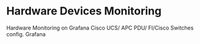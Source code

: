 # Hardware Devices Monitoring 
Hardware Monitoring on Grafana Cisco UCS/ APC PDU/ FI/Cisco Switches config.
Grafana
